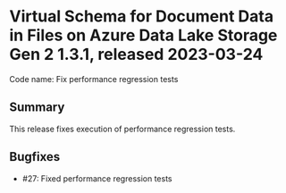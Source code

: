 # Virtual Schema for Document Data in Files on Azure Data Lake Storage Gen 2 1.3.1, released 2023-03-24

Code name: Fix performance regression tests

## Summary

This release fixes execution of performance regression tests.

## Bugfixes

* #27: Fixed performance regression tests
